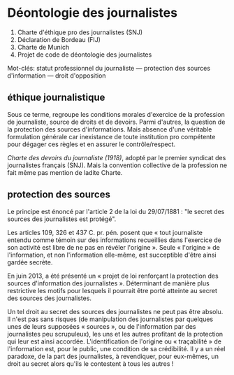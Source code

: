 # Déontologie des journalistes

1. Charte d'éthique pro des journalistes \(SNJ\)
2. Déclaration de Bordeau \(FIJ\)
3. Charte de Munich
4. Projet de code de déontologie des journalistes

Mot-clés: statut professionnel du journaliste — protection des sources d'information — droit d'opposition

## éthique journalistique

Sous ce terme, regroupe les conditions morales d'exercice de la profession de journaliste, source de droits et de devoirs. Parmi d'autres, la question de la protection des sources d'informations. Mais absence d'une véritable formulation générale car inexistance de toute institution pro compétente pour dégager ces règles et en assurer le contrôle/respect.

_Charte des devoirs du journaliste \(1918\)_, adopté par le premier syndicat des journalistes français \(SNJ\). Mais la convention collective de la profession ne fait même pas mention de ladite Charte.

## protection des sources

Le principe est énoncé par l'article 2 de la loi du 29/07/1881 : "le secret des sources des journalistes est protégé".

Les articles 109, 326 et 437 C. pr. pén. posent que « tout journaliste entendu comme témoin sur des informations recueillies dans l'exercice de son activité est libre de ne pas en révéler l'origine ». Seule « l'origine » de l'information, et non l'information elle-même, est succeptible d'être ainsi gardée secrète.

En juin 2013, a été présenté un « projet de loi renforçant la protection des sources d'information des journalistes ». Déterminant de manière plus restrictive les motifs pour lesquels il pourrait être porté atteinte au secret des sources des journalistes.

Un tel droit au secret des sources des journalistes ne peut pas être absolu. Il n'est pas sans risques \(de manipulation des journalistes par quelques unes de leurs supposées « sources », ou de l'information par des journalistes peu scrupuleux\), les uns et les autres profitant de la protection qui leur est ainsi accordée. L'identification de l'origine ou « traçabilité » de l'information est, pour le public, une condition de sa crédibilité. Il y a un réel paradoxe, de la part des journalistes, à revendiquer, pour eux-mêmes, un droit au secret alors qu'ils le contestent à tous les autres !

